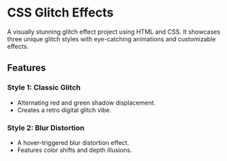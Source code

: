 # CSS Glitch Effects

A visually stunning glitch effect project using HTML and CSS. It showcases three unique glitch styles with eye-catching animations and customizable effects.

## Features

### Style 1: Classic Glitch

- Alternating red and green shadow displacement.
- Creates a retro digital glitch vibe.

### Style 2: Blur Distortion

- A hover-triggered blur distortion effect.
- Features color shifts and depth illusions.
